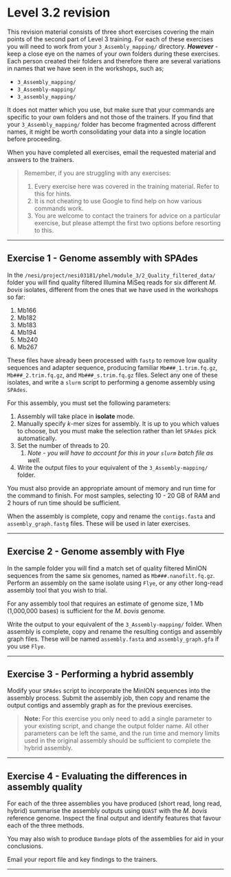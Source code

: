 # Level 3.2 revision

This revision material consists of three short exercises covering the main points of the second part of Level 3 training. For each of these exercises you will need to work from your `3_Assembly_mapping/` directory. **_However_** - keep a close eye on the names of your own folders during these exercises. Each person created their folders and therefore there are several variations in names that we have seen in the workshops, such as;

* `3_Assembly_mapping/`
* `3_Assembly-mapping/`
* `3_assembly_mapping/`

It does not matter which you use, but make sure that your commands are specific to your own folders and not those of the trainers. If you find that your `3_Assembly_mapping/` folder has become fragmented across different names, it might be worth consolidating your data into a single location before proceeding.

When you have completed all exercises, email the requested material and answers to the trainers.

> Remember, if you are struggling with any exercises:
>
> 1. Every exercise here was covered in the training material. Refer to this for hints.
> 1. It is not cheating to use Google to find help on how various commands work.
> 1. You are welcome to contact the trainers for advice on a particular exercise, but please attempt the first two options before resorting to this.

---

## Exercise 1 - Genome assembly with SPAdes

In the `/nesi/project/nesi03181/phel/module_3/2_Quality_filtered_data/` folder you will find quality filtered Illumina MiSeq reads for six different *M. bovis* isolates, different from the ones that we have used in the workshops so far:

1. Mb166
1. Mb182
1. Mb183
1. Mb194
1. Mb240
1. Mb267

These files have already been processed with `fastp` to remove low quality sequences and adapter sequence, producing familiar `Mb###_1.trim.fq.gz`, `Mb###_2.trim.fq.gz`, and `Mb###_s.trim.fq.gz` files. Select any one of these isolates, and write a `slurm` script to performing a genome assembly using `SPAdes`.

For this assembly, you must set the following parameters:

1. Assembly will take place in **isolate** mode.
1. Manually specify *k*-mer sizes for assembly. It is up to you which values to choose, but you must make the selection rather than let `SPAdes` pick automatically.
1. Set the number of threads to 20.
   1. *Note - you will have to account for this in your `slurm` batch file as well.*
1. Write the output files to your equivalent of the `3_Assembly-mapping/` folder.

You must also provide an appropriate amount of memory and run time for the command to finish. For most samples, selecting 10 - 20 GB of RAM and 2 hours of run time should be sufficient.

When the assembly is complete, copy and rename the `contigs.fasta` and `assembly_graph.fastg` files. These will be used in later exercises.

---

## Exercise 2 - Genome assembly with Flye

In the sample folder you will find a match set of quality filtered MinION sequences from the same six genomes, named as `Mb###.nanofilt.fq.gz`. Perform an assembly on the same isolate using `Flye`, or any other long-read assembly tool that you wish to trial.

For any assembly tool that requires an estimate of genome size, 1 Mb (1,000,000 bases) is sufficient for the *M. bovis* genome.

Write the output to your equivalent of the `3_Assembly-mapping/` folder. When assembly is complete, copy and rename the resulting contigs and assembly graph files. These will be named `assembly.fasta` and `assembly_graph.gfa` if you use `Flye`.

---

## Exercise 3 - Performing a hybrid assembly

Modify your `SPAdes` script to incorporate the MinION sequences into the assembly process. Submit the assembly job, then copy and rename the output contigs and assembly graph as for the previous exercises.

>**Note:** For this exercise you only need to add a single parameter to your existing script, and change the output folder name. All other parameters can be left the same, and the run time and memory limits used in the original assembly should be sufficient to complete the hybrid assembly.

---

## Exercise 4 - Evaluating the differences in assembly quality

For each of the three assemblies you have produced (short read, long read, hybrid) summarise the assembly outputs using `QUAST` with the *M. bovis* reference genome. Inspect the final output and identify features that favour each of the three methods.

You may also wish to produce `Bandage` plots of the assemblies for aid in your conclusions.

Email your report file and key findings to the trainers.

---
